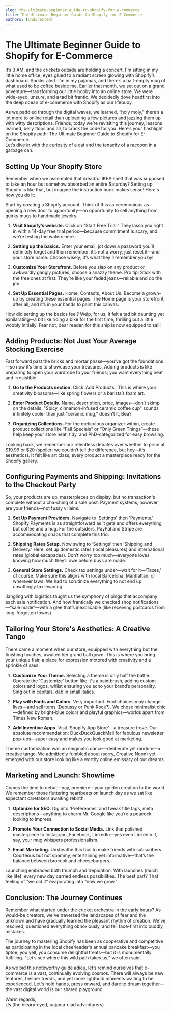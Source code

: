 ```yaml
---
slug: the-ultimate-beginner-guide-to-shopify-for-e-commerce
title: The Ultimate Beginner Guide to Shopify for E Commerce
authors: [undirected]
---
```



# The Ultimate Beginner Guide to Shopify for E-Commerce

It’s 3 AM, and the crickets outside are holding a concert. I'm sitting in my little home office, eyes glued to a radiant screen glowing with Shopify’s dashboard. Spoiler alert: I’m in my pajamas, and there’s a half-empty mug of what used to be coffee beside me. Earlier that month, we set out on a grand adventure—transforming our little hobby into an online store. We were wide-eyed, unsure, and a tad bit frantic. We decidedly dove headfirst into the deep ocean of e-commerce with Shopify as our lifebuoy. 

As we paddled through the digital waves, we learned, “holy moly,” there’s a lot more to online retail than uploading a few pictures and jazzing them up with witty descriptions. Friends, today we’re revisiting this journey, lessons learned, belly flops and all, to crack the code for you. Here’s your flashlight on the Shopify path: The Ultimate Beginner Guide to Shopify for E-Commerce.  
Let’s dive in with the curiosity of a cat and the tenacity of a raccoon in a garbage can.

## **Setting Up Your Shopify Store**

Remember when we assembled that dreadful IKEA shelf that was supposed to take an hour but somehow absorbed an entire Saturday? Setting up Shopify is like that, but imagine the instruction book makes sense! Here's how you do it:

Start by creating a Shopify account. Think of this as ceremonious as opening a new door to opportunity—an opportunity to sell anything from quirky mugs to handmade jewelry. 

1. **Visit Shopify’s website.** Click on "Start Free Trial." They lasso you right in with a 14-day free trial period—because commitment is scary, and we’re testing the waters here.

2. **Setting up the basics.** Enter your email, jot down a password you’ll definitely forget and then remember, it’s not a worry, just reset it—and your store name. Choose wisely; it’s what they'll remember you by!

3. **Customize Your Storefront.** Before you slap on any product or awkwardly gangly pictures, choose a snazzy theme. Pro tip: Stick with the free ones at first. They’re like your faded jeans—reliable and do the job.

4. **Set Up Essential Pages.** Home, Contacts, About Us. Become a grown-up by creating these essential pages. The Home page is your storefront, after all, and it’s in your hands to paint this canvas.

How did setting up the basics feel? Welp, for us, it felt a tad bit daunting yet exhilarating—a bit like riding a bike for the first time, thrilling but a little wobbly initially. Fear not, dear reader, for this ship is now equipped to sail! 

## **Adding Products: Not Just Your Average Stocking Exercise**

Fast forward past the bricks and mortar phase—you’ve got the foundations—so now it’s time to showcase your treasures. Adding products is like preparing to open your wardrobe to your friends; you want everything neat and irresistible.

1. **Go to the Products section.** Click 'Add Products.' This is where your creativity blossoms—like spring flowers or a barista’s foam art.

2. **Enter Product Details.** Name, description, price, images—don’t skimp on the details. "Spicy, cinnamon-infused ceramic coffee cup" sounds infinitely cooler than just "ceramic mug," doesn’t it, Bea? 

3. **Organizing Collections.** For the meticulous organizer within, create product collections like “Fall Specials” or “Only Green Things”—these help keep your store neat, tidy, and PhD-categorized for easy browsing.

Looking back, we remember our relentless debates over whether to price at $19.99 or $20 (spoiler: we couldn’t tell the difference, but hey—it’s aesthetics). It felt like art class, every product a masterpiece ready for the Shopify gallery. 

## **Configuring Payments and Shipping: Invitations to the Checkout Party**

So, your products are up, masterpieces on display, but no transaction's complete without a cha-ching of a sale post. Payment systems, however, are your friends—not fussy villains.

1. **Set Up Payment Providers.** Navigate to 'Settings' then 'Payments.' Shopify Payments is as straightforward as it gets and offers everything but coffee and a hug. For the outsiders, PayPal and Stripe are accommodating chaps that complete this trio. 

2. **Shipping Rates Setup.** Now swing to ‘Settings’ then ‘Shipping and Delivery.’ Here, set up domestic rates (local pleasures) and international rates (global escapades). Don’t worry too much—everyone loves knowing how much they’ll owe before buys are made.

3. **General Store Settings.** Check tax settings under—wait for it—‘Taxes,’ of course. Make sure this aligns with local Barcelona, Manhattan, or wherever laws. We had to scrutinize everything to not end up unwittingly tax-evading. 

Jangling with logistics taught us the symphony of pings that accompany each sale notification. And how frantically we checked shop notifications—“sale made”—with a glee that’s inexplicable (like receiving postcards from long-forgotten towns).

## **Tailoring Your Store's Aesthetics: A Creative Tango**

There came a moment when our store, equipped with everything but the finishing touches, awaited her grand ball gown. This is where you bring your unique flair, a place for expression motored with creativity and a sprinkle of sass. 

1. **Customize Your Theme.** Selecting a theme is only half the battle. Operate the 'Customize' button like it's a paintbrush, adding custom colors and logos, whilst ensuring you echo your brand’s personality. Sing out in capitals, dab in small italics.

2. **Play with Fonts and Colors.** Very important. Font choices may change lives—and sell items (Debussy or Punk Rock?). We chose minimalist chic—defined by bright-blue colors and playful graphics—worlds apart from Times New Roman. 

3. **Add Inventive Apps.** Visit 'Shopify App Store'—a treasure trove. Our absolute recommendation: DuckDuckQuackMail for fabulous newsletter pop-ups—super easy and makes you look good at marketing.

Theme customization was an enigmatic dance—deliberate yet random—a creative tango. We admittedly fumbled about (sorry, Creative Noon) yet emerged with our store looking like a worthy online emissary of our dreams. 

## **Marketing and Launch: Showtime**

Comes the time to debut—nay, premiere—your golden creation to the world. We remember those fluttering heartbeats on launch day as we sat like expectant caretakers awaiting rebirth.

1. **Optimize for SEO.** Dig into 'Preferences' and tweak title tags, meta descriptions—anything to charm Mr. Google like you’re a peacock looking to impress.

2. **Promote Your Connection to Social Media.** Link that polished masterpiece to Instagram, Facebook, LinkedIn—yes even LinkedIn if, say, your mug whispers professionalism. 

3. **Email Marketing.** Unsheathe this tool to make friends with subscribers. Courteous but not spammy, entertaining yet informative—that’s the balance between broccoli and cheeseburgers.

Launching embraced both triumph and trepidation. With launches (much like life): every new day carried endless possibilities. The best part? That feeling of “we did it” evaporating into “now we grow.”

## **Conclusion: The Journey Continues**

Remember what started under the cricket orchestra in the early hours? As would-be creators, we've traversed the landscapes of fear and the unknown and have gradually learned the pleasant rhythm of creation. We've resolved, questioned everything obnoxiously, and fell face-first into puddly mistakes. 

The journey to mastering Shopify has been as cooperative and competitive as participating in the local cheerleader's annual pancake breakfast—you tiptoe, you yell, you consume delightful treats—but it is monumentally fulfilling. "Let’s see where this wild path takes us," we often said.

As we bid this noteworthy guide adieu, let’s remind ourselves that e-commerce is a vast, continually evolving cosmos. There will always be new features, fresher trends, and yet more lightbulb moments waiting to be experienced. Let's hold hands, press onward, and dare to dream together—the vast digital world is our shared playground.

Warm regards,  
Us (the bleary-eyed, pajama-clad adventurers)